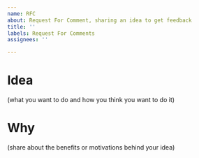 ```yaml
---
name: RFC
about: Request For Comment, sharing an idea to get feedback
title: ''
labels: Request For Comments
assignees: ''

---
```


# Idea
(what you want to do and how you think you want to do it)

# Why
(share about the benefits or motivations behind your idea)
